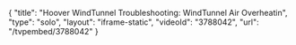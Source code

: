 {
    "title": "Hoover WindTunnel Troubleshooting: WindTunnel Air Overheatin",
    "type": "solo",
    "layout": "iframe-static",
    "videoId": "3788042",
    "url": "\/tvpembed\/3788042"
}